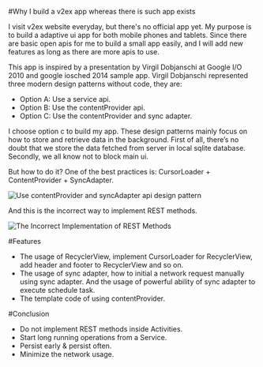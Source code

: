 #Why I build a v2ex app whereas there is such app exists

I visit v2ex website everyday, but there's no official app yet. My purpose is to build a adaptive ui app for both mobile phones and tablets.
Since there are basic open apis for me to build a small app easily, and I will add new features as long as there are more apis to use.

This app is inspired by a presentation by Virgil Dobjanschi at Google I/O 2010 and google iosched 2014 sample app.
Virgil Dobjanschi represented three modern design patterns without code, they are:

- Option A: Use a service api.
- Option B: Use the contentProvider api.
- Option C: Use the contentProvider and sync adapter.

I choose option c to build my app. These design patterns mainly focus on how to store and retrieve data in the background.
First of all, there’s no doubt that we store the data fetched from server in local sqlite database.
Secondly, we all know not to block main ui.

But how to do it? One of the best practices is: CursorLoader + ContentProvider + SyncAdapter.

 ![Use contentProvider and syncAdapter api design pattern](https://github.com/taoliuh/v2ex/blob/wip/doc/option-c.png "Use contentProvider and syncAdapter api design pattern")

And this is the incorrect way to implement REST methods.

 ![The Incorrect Implementation of REST Methods](https://github.com/taoliuh/v2ex/blob/wip/doc/incorrect_way_to_implement_rest_methods.png "The Incorrect Implementation of REST Methods")

#Features

- The usage of RecyclerView, implement CursorLoader for RecyclerView, add header and footer to RecyclerView and so on.
- The usage of sync adapter, how to initial a network request manually using sync adapter.
    And the usage of powerful ability of sync adapter to execute schedule task.
- The template code of using contentProvider.

#Conclusion

- Do not implement REST methods inside Activities.
- Start long running operations from a Service.
- Persist early & persist often.
- Minimize the network usage.